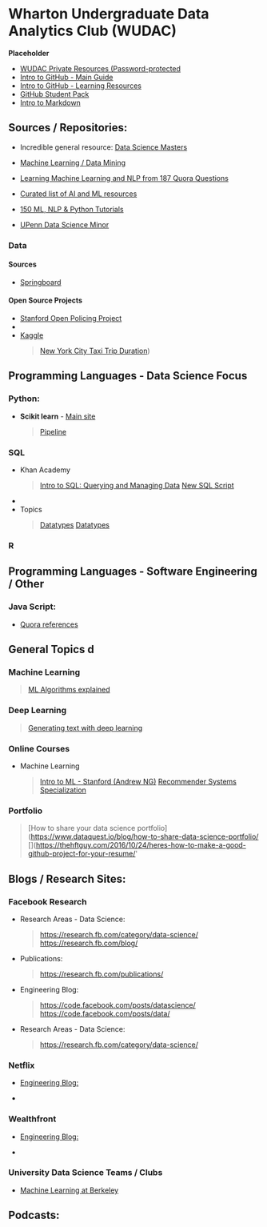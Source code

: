 # Wharton Undergraduate Data Analytics Club (WUDAC)

**Placeholder**

- [WUDAC Private Resources (Password-protected](https://www.dropbox.com/sh/sz7dng63urg1utz/AAAtvBEB5ovJtmuZS_kqRCLna?dl=0)
- [Intro to GitHub - Main Guide](https://guides.github.com/activities/hello-world/)
- [Intro to GitHub - Learning Resources](https://help.github.com/articles/git-and-github-learning-resources/)
- [GitHub Student Pack](https://education.github.com/pack/offers)
- [Intro to Markdown](https://guides.github.com/features/mastering-markdown/)

## Sources / Repositories:

- Incredible general resource: [Data Science Masters](https://github.com/datasciencemasters/go) 
- [Machine Learning / Data Mining](https://github.com/josephmisiti/awesome-machine-learning/blob/master/books.md)
- [Learning Machine Learning and NLP from 187 Quora Questions](https://unsupervisedmethods.com/learning-machine-learning-and-nlp-from-185-quora-questions-cebe42e47da8)
- [Curated list of AI and ML resources](https://unsupervisedmethods.com/my-curated-list-of-ai-and-machine-learning-resources-from-around-the-web-9a97823b8524)
- [150 ML, NLP & Python Tutorials](https://unsupervisedmethods.com/over-150-of-the-best-machine-learning-nlp-and-python-tutorials-ive-found-ffce2939bd78)


- [UPenn Data Science Minor](https://catalog.upenn.edu/undergraduate/programs/data-science-minor/)

### Data 

#### Sources
- [Springboard](https://www.springboard.com/blog/free-public-data-sets-data-science-project/) 
  
#### Open Source Projects
- [Stanford Open Policing Project](https://openpolicing.stanford.edu/)
- []()
- [Kaggle](https://www.kaggle.com/)
  >
  >[New York City Taxi Trip Duration](https://www.kaggle.com/c/nyc-taxi-trip-duration/data))
  >

## Programming Languages - Data Science Focus

### Python:

- **Scikit learn** - [Main site](http://scikit-learn.org/stable/index.html)
  > [Pipeline](http://scikit-learn.org/stable/modules/generated/sklearn.pipeline.Pipeline.html) 
  
### SQL

- Khan Academy
  > [Intro to SQL: Querying and Managing Data](https://www.khanacademy.org/computing/computer-programming/sql)
  > [New SQL Script](https://www.khanacademy.org/computer-programming/new/sql)
-
- Topics
  > [Datatypes](https://www.techonthenet.com/mysql/datatypes.php)
  > [Datatypes](https://www.techonthenet.com/mysql/functions/index.php)
  
### R

## Programming Languages - Software Engineering / Other

### Java Script:

- [Quora references](https://www.quora.com/What-is-the-best-way-to-learn-JavaScript)
  > 



## General Topics d

### Machine Learning
  > [ML Algorithms explained](https://blog.dataiku.com/machine-learning-explained-algorithms-are-your-friend)

### Deep Learning
  > [Generating text with deep learning](https://medium.com/towards-data-science/generating-text-with-deep-learning-8d3ffec3305b)

### Online Courses

- Machine Learning
  > [Intro to ML - Stanford (Andrew NG)](https://www.coursera.org/learn/machine-learning/)
  > [Recommender Systems Specialization](https://www.coursera.org/specializations/recommender-systems)
  >
  >

### Portfolio
  > [How to share your data science portfolio](https://www.dataquest.io/blog/how-to-share-data-science-portfolio/
  > [](https://thehftguy.com/2016/10/24/heres-how-to-make-a-good-github-project-for-your-resume/'

## Blogs / Research Sites:


### Facebook Research
- Research Areas - Data Science:
  > https://research.fb.com/category/data-science/
  > https://research.fb.com/blog/
- Publications:
  > https://research.fb.com/publications/
- Engineering Blog:
  > https://code.facebook.com/posts/datascience/
  > https://code.facebook.com/posts/data/
- Research Areas - Data Science:
  > https://research.fb.com/category/data-science/



### Netflix
- [Engineering Blog:]()
  > 
- 
  
### Wealthfront
- [Engineering Blog:]()
  > 
- 

### University Data Science Teams / Clubs

- [Machine Learning at Berkeley](https://ml.berkeley.edu/)
  


## Podcasts:









